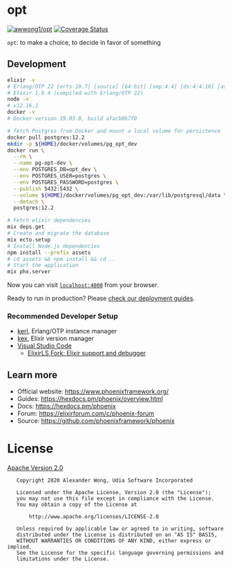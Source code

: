 # opt

[![awwong1/opt](https://circleci.com/gh/awwong1/opt.svg?style=shield)](https://circleci.com/gh/awwong1/opt)
[![Coverage Status](https://coveralls.io/repos/github/awwong1/opt/badge.svg?branch=)](https://coveralls.io/github/awwong1/opt?branch=)

`opt`: to make a choice, to decide in favor of something

## Development

```bash
elixir -v
# Erlang/OTP 22 [erts-10.7] [source] [64-bit] [smp:4:4] [ds:4:4:10] [async-threads:1] [hipe]
# Elixir 1.9.4 (compiled with Erlang/OTP 22)
node -v
# v12.16.1
docker -v
# Docker version 19.03.8, build afacb8b7f0
```
```bash
# fetch Postgres from Docker and mount a local volume for persistence
docker pull postgres:12.2
mkdir -p ${HOME}/docker/volumes/pg_opt_dev
docker run \
  --rm \
  --name pg-opt-dev \
  --env POSTGRES_DB=opt_dev \
  --env POSTGRES_USER=postgres \
  --env POSTGRES_PASSWORD=postgres \
  --publish 5432:5432 \
  --volume ${HOME}/docker/volumes/pg_opt_dev:/var/lib/postgresql/data \
  --detach \
  postgres:12.2

# Fetch elixir dependencies
mix deps.get
# Create and migrate the database
mix ecto.setup
# Install Node.js dependencies
npm install --prefix assets
# cd assets && npm install && cd ..
# Start the application
mix phx.server
```

Now you can visit [`localhost:4000`](http://localhost:4000) from your browser.

Ready to run in production? Please [check our deployment guides](https://hexdocs.pm/phoenix/deployment.html).

### Recommended Developer Setup

* [kerl](https://github.com/kerl/kerl), Erlang/OTP instance manager
* [kex](https://github.com/taylor/kiex), Elixir version manager
* [Visual Studio Code](https://code.visualstudio.com/)
  * [ElixirLS Fork: Elixir support and debugger](https://marketplace.visualstudio.com/items?itemName=elixir-lsp.elixir-ls)

## Learn more

  * Official website: https://www.phoenixframework.org/
  * Guides: https://hexdocs.pm/phoenix/overview.html
  * Docs: https://hexdocs.pm/phoenix
  * Forum: https://elixirforum.com/c/phoenix-forum
  * Source: https://github.com/phoenixframework/phoenix

# License

[Apache Version 2.0](LICENSE)
```text
   Copyright 2020 Alexander Wong, Udia Software Incorporated

   Licensed under the Apache License, Version 2.0 (the "License");
   you may not use this file except in compliance with the License.
   You may obtain a copy of the License at

       http://www.apache.org/licenses/LICENSE-2.0

   Unless required by applicable law or agreed to in writing, software
   distributed under the License is distributed on an "AS IS" BASIS,
   WITHOUT WARRANTIES OR CONDITIONS OF ANY KIND, either express or implied.
   See the License for the specific language governing permissions and
   limitations under the License.
```
